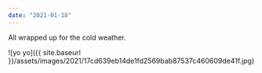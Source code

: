 ```yaml
---
date: "2021-01-18"
---
```


All wrapped up for the cold weather.

![yo yo]({{ site.baseurl }}/assets/images/2021/17cd639eb14de1fd2569bab87537c460609de41f.jpg)
